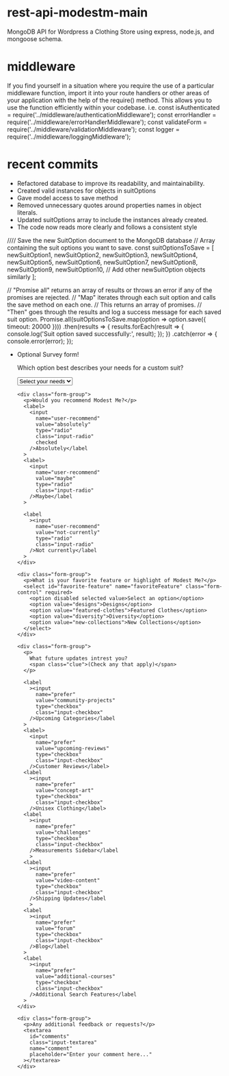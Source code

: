 # rest-api-modestm-main
 MongoDB API for Wordpress a Clothing Store using express, node.js, and mongoose schema. 
 
# middleware 

If you find yourself in a situation where you require the use of a particular middleware function, import it into your route handlers or other areas of your application with the help of the require() method. 
This allows you to use the function efficiently within your codebase.
i.e.
const isAuthenticated = require('../middleware/authenticationMiddleware');
const errorHandler = require('../middleware/errorHandlerMiddleware');
const validateForm = require('../middleware/validationMiddleware');
const logger = require('../middleware/loggingMiddleware');

# recent commits 

* Refactored database to improve its readability, and maintainability.  
* Created valid instances for objects in suitOptions 
* Gave model access to save method
* Removed unnecessary quotes around properties names in object literals. 
* Updated suitOptions array to include the instances already created.
* The code now reads more clearly and follows a consistent style



//// Save the new SuitOption document to the MongoDB database
// Array containing the suit options you want to save.
const suitOptionsToSave = [
  newSuitOption1,
  newSuitOption2,
  newSuitOption3,
  newSuitOption4,
  newSuitOption5,
  newSuitOption6,
  newSuitOption7,
  newSuitOption8,
  newSuitOption9,
  newSuitOption10,
  // Add other newSuitOption objects similarly
];

  
// "Promise all" returns an array of results or throws an error if any of the promises are rejected.
// "Map" iterates through each suit option and calls the save method on each one. 
// This returns an array of promises.
// "Then" goes through the results and log a success message for each saved suit option.
  Promise.all(suitOptionsToSave.map(option => option.save({ timeout: 20000 })))
    .then(results => {
      results.forEach(result => {
        console.log('Suit option saved successfully:', result);
      });
    })
    .catch(error => {
      console.error(error);
    });

  * Optional Survey form!

     <div class="form-group">
          <p>Which option best describes your needs for a custom suit?</p>
          <select id="dropdown" name="role" class="form-control" required>
            <option disabled selected value>Select your needs</option>
            <option value="student">Wedding</option>
            <option value="job">Bussiness</option>
            <option value="fashion">Fashion</option>
            <option value="preferNo">Prefer not to say</option>
            <option value="other">Other</option>
          </select>
        </div>

        <div class="form-group">
          <p>Would you recommend Modest Me?</p>
          <label>
            <input
              name="user-recommend"
              value="absolutely"
              type="radio"
              class="input-radio"
              checked
            />Absolutely</label
          >
          <label>
            <input
              name="user-recommend"
              value="maybe"
              type="radio"
              class="input-radio"
            />Maybe</label
          >

          <label
            ><input
              name="user-recommend"
              value="not-currently"
              type="radio"
              class="input-radio"
            />Not currently</label
          >
        </div>

        <div class="form-group">
          <p>What is your favorite feature or highlight of Modest Me?</p>
          <select id="favorite-feature" name="favoriteFeature" class="form-control" required>
            <option disabled selected value>Select an option</option>
            <option value="designs">Designs</option>
            <option value="featured-clothes">Featured Clothes</option>
            <option value="diversity">Diversity</option>
            <option value="new-collections">New Collections</option>
          </select>
        </div>

        <div class="form-group">
          <p>
            What future updates intrest you?
            <span class="clue">(Check any that apply)</span>
          </p>

          <label
            ><input
              name="prefer"
              value="community-projects"
              type="checkbox"
              class="input-checkbox"
            />Upcoming Categories</label
          >
          <label>
            <input
              name="prefer"
              value="upcoming-reviews"
              type="checkbox"
              class="input-checkbox"
            />Customer Reviews</label>
          <label
            ><input
              name="prefer"
              value="concept-art"
              type="checkbox"
              class="input-checkbox"
            />Unisex Clothing</label>
          <label
            ><input
              name="prefer"
              value="challenges"
              type="checkbox"
              class="input-checkbox"
            />Measurements Sidebar</label
            >
          <label
            ><input
              name="prefer"
              value="video-content"
              type="checkbox"
              class="input-checkbox"
            />Shipping Updates</label
            >
          <label
            ><input
              name="prefer"
              value="forum"
              type="checkbox"
              class="input-checkbox"
            />Blog</label
          >
          <label
            ><input
              name="prefer"
              value="additional-courses"
              type="checkbox"
              class="input-checkbox"
            />Additional Search Features</label
          >
        </div>

        <div class="form-group">
          <p>Any additional feedback or requests?</p>
          <textarea
            id="comments"
            class="input-textarea"
            name="comment"
            placeholder="Enter your comment here..."
          ></textarea>
        </div>